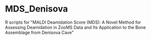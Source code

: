 # MDS_Denisova
R scripts for "MALDI Deamidation Score (MDS): A Novel Method for Assessing Deamidation in ZooMS Data and Its Application to the Bone Assemblage from Denisova Cave"
